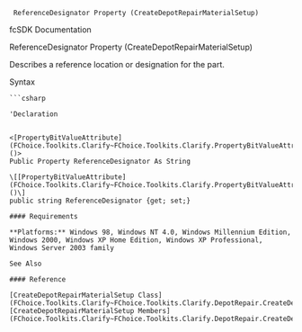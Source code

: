 ﻿     ReferenceDesignator Property (CreateDepotRepairMaterialSetup)                                                   

fcSDK Documentation

ReferenceDesignator Property (CreateDepotRepairMaterialSetup)

Describes a reference location or designation for the part.

Syntax

```vbnet
```csharp

'Declaration
 

<[PropertyBitValueAttribute](FChoice.Toolkits.Clarify~FChoice.Toolkits.Clarify.PropertyBitValueAttribute.md)()>
Public Property ReferenceDesignator As String

\[[PropertyBitValueAttribute](FChoice.Toolkits.Clarify~FChoice.Toolkits.Clarify.PropertyBitValueAttribute.md)()\]
public string ReferenceDesignator {get; set;}

#### Requirements

**Platforms:** Windows 98, Windows NT 4.0, Windows Millennium Edition, Windows 2000, Windows XP Home Edition, Windows XP Professional, Windows Server 2003 family

See Also

#### Reference

[CreateDepotRepairMaterialSetup Class](FChoice.Toolkits.Clarify~FChoice.Toolkits.Clarify.DepotRepair.CreateDepotRepairMaterialSetup.md)  
[CreateDepotRepairMaterialSetup Members](FChoice.Toolkits.Clarify~FChoice.Toolkits.Clarify.DepotRepair.CreateDepotRepairMaterialSetup_members.md)